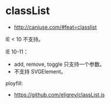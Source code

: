 # classList

- http://caniuse.com/#feat=classlist

IE < 10 不支持。

IE 10-11：

- add, remove, toggle 只支持一个参数。
- 不支持 SVGElement。

ployfill:

- https://github.com/eligrey/classList.js
